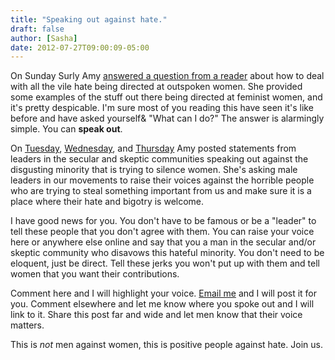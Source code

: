 ```yaml
---
title: "Speaking out against hate."
draft: false
author: [Sasha]
date: 2012-07-27T09:00:09-05:00
---
```


On Sunday Surly Amy [answered a question from a reader](http://skepchick.org/2012/07/ask-surly-amy-how-to-deal-with-hate/) about how to deal with all the vile hate being directed at outspoken women. She provided some examples of the stuff out there being directed at feminist women, and it's pretty despicable. I'm sure most of you reading this have seen it's like before and have asked yourself&  "What can I do?" The answer is alarmingly simple. You can __speak out__.

On [Tuesday](http://skepchick.org/2012/07/speaking-out-against-hate-directed-at-women-david-silverman/),  [Wednesday](http://skepchick.org/2012/07/speaking-out-against-hate-directed-at-women-dale-mcgowan/), and [Thursday](http://skepchick.org/2012/07/speaking-out-against-hate-directed-at-women-ronald-a-lindsay/) Amy posted statements from leaders in the secular and skeptic communities speaking out against the disgusting minority that is trying to silence women. She's asking male leaders in our movements to raise their voices against the horrible people who are trying to steal something important from us and make sure it is a place where their hate and bigotry is welcome.

I have good news for you. You don't have to be famous or be a "leader" to tell these people that you don't agree with them. You can raise your voice here or anywhere else online and say that you a man in the secular and/or skeptic community who disavows this hateful minority. You don't need to be eloquent, just be direct. Tell these jerks you won't put up with them and tell women that you want their contributions.

Comment here and I will highlight your voice. [Email me](mailto:sasha@womenthinking.org) and I will post it for you. Comment elsewhere and let me know where you spoke out and I will link to it. Share this post far and wide and let men know that their voice matters.

This is _not_ men against women, this is positive people against hate. Join us.
